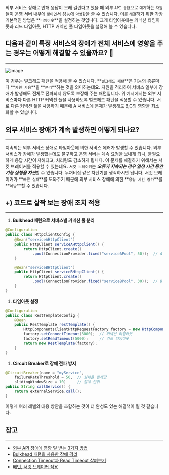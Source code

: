 외부 서비스 장애로 인해 응답이 오래 걸린다고 했을 때 외부 `API 응답`으로 `대기`하는 `자원`들이 운영 서버 내부에 `쌓이면`서 성능에 `악영향`을 줄 수 있습니다. 이를 `해결`하기 위한 가장 기본적인 방법은 **`타임아웃`**을 설정하는 것입니다. 크게 타임아웃에는 커넥션 타임아웃과 리드 타임아웃, HTTP 커넥션 풀 타임아웃을 설정해 볼 수 있습니다.

## **다음과 같이 특정 서비스의 장애가 전체 서비스에 영향을 주는 경우는 어떻게 해결할 수 있을까요? 🤔**

---
![image](https://github.com/user-attachments/assets/d9c1d2eb-2e3f-44a3-87ea-a39ba630b148)

이 경우는 벌크헤드 패턴을 적용해 볼 수 있습니다. **`벌크헤드 패턴`**은 기능의 종류마다 **`자원 사용`**을 **`분리`**하는 것을 의미하는데요. 자원을 격리하여 서비스 일부에 장애가 발생해도 전체로 전파되지 않도록 보장해 주는 패턴입니다. 위 예시에서는 외부 서비스마다 다른 HTTP 커넥션 풀을 사용하도록 벌크헤드 패턴을 적용할 수 있습니다. 서로 다른 커넥션 풀을 사용하기 때문에 A 서비스에 문제가 발생해도 B,C의 영향을 최소화할 수 있습니다.


## **외부 서비스 장애가 계속 발생하면 어떻게 되나요?**

---

지속되는 외부 서비스 장애로 타임아웃에 의한 서비스 에러가 발생할 수 있습니다. 외부 서비스가 장애가 발생했는데도 불구하고 운영 서버는 계속 요청을 보내게 되니, 불필요하게 응답 시간이 저해되고, 처리량도 감소하게 됩니다. 이 문제를 해결하기 위해서는 서킷 브레이커를 적용할 수 있는데요. `서킷 브레이커`는 ***오류가 지속되는 경우 일정 시간 동안 기능 실행을 차단***할 수 있습니다. 두꺼비집 같은 차단기를 생각하시면 됩니다. 서킷 브레이커가 **`빠른 실패`**를 도와주기 때문에 외부 서비스 장애에 의한 **`응답 시간 증가`**를 **`예방`**할 수 있습니다.

## **+) 코드로 살짝 보는 장애 조치 적용**

---

1. **Bulkhead 패턴으로 서비스별 커넥션 풀 분리**

```java
@Configuration
public class HttpClientConfig {
    @Bean("serviceAHttpClient")
    public HttpClient serviceAHttpClient() {
        return HttpClient.create()
            .pool(ConnectionProvider.fixed("serviceAPool", 50));  // A 서비스 전용 풀
    }

    @Bean("serviceBHttpClient")
    public HttpClient serviceBHttpClient() {
        return HttpClient.create()
            .pool(ConnectionProvider.fixed("serviceBPool", 30));  // B 서비스 전용 풀
    }
}
```

1. **타임아웃 설정**

```java
@Configuration
public class RestTemplateConfig {
    @Bean
    public RestTemplate restTemplate() {
        HttpComponentsClientHttpRequestFactory factory = new HttpComponentsClientHttpRequestFactory();
        factory.setConnectTimeout(3000);  // 커넥션 타임아웃
        factory.setReadTimeout(5000);     // 리드 타임아웃
        return new RestTemplate(factory);
    }
}

```

1. **Circuit Breaker로 장애 전파 방지**

```java
@CircuitBreaker(name = "myService",
    failureRateThreshold = 50,  // 실패율 임계값
    slidingWindowSize = 10)     // 집계 단위
public String callService() {
    return externalService.call();
}
```

이렇게 여러 레벨의 대응 방안을 조합하는 것이 더 완성도 있는 해결책이 될 것 같습니다.

## 참고

---

- [외부 API 장애에 영향 덜 받는 3가지 방법](https://youtu.be/nuRO0ZBFdKk?si=9zZdnr_To1Cz4Ofu)
- [Bulkhead 패턴을 사용한 장애 격리](https://hudi.blog/bulkhead-pattern/)
- [Connection Timeout과 Read Timeout 살펴보기](https://alden-kang.tistory.com/20)
- [배민, 서킷 브레이커 적용](https://techblog.woowahan.com/15694/)

